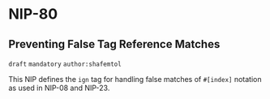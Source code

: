 NIP-80
======

Preventing False Tag Reference Matches
--------------------------------------

`draft` `mandatory` `author:shafemtol`

This NIP defines the `ign` tag for handling false matches of `#[index]` notation
as used in NIP-08 and NIP-23.
